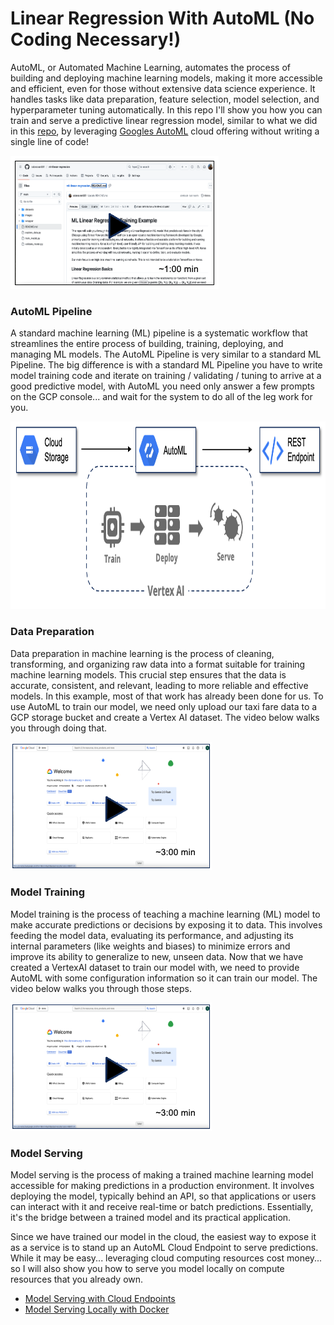 # Linear Regression With AutoML (No Coding Necessary!)
AutoML, or Automated Machine Learning, automates the process of building and deploying machine learning models, making it more accessible and efficient, even for those without extensive data science experience. It handles tasks like data preparation, feature selection, model selection, and hyperparameter tuning automatically. In this repo I'll show you how you can train and serve a predictive linear regression model, similar to what we did in this [repo](https://github.com/sdonovan001/ml-linear-regression/blob/main/README.md), by leveraging [Googles AutoML](https://cloud.google.com/automl?hl=en) cloud offering without writing a single line of code!

[![something is broken](/images/video1.png)](https://www.youtube.com/embed/7P9HQUvk2DA "Overview")

### AutoML Pipeline
A standard machine learning (ML) pipeline is a systematic workflow that streamlines the entire process of building, training, deploying, and managing ML models. The AutoML Pipeline is very similar to a standard ML Pipeline.  The big difference is with a standard ML Pipeline you have to write model training code and iterate on training / validating / tuning to arrive at a good predictive model, with AutoML you need only answer a few prompts on the GCP console... and wait for the system to do all of the leg work for you.

<img src="/images/auto-ml-pipeline.png" alt="On Nooo!" witdh="400" height="300">

### Data Preparation
Data preparation in machine learning is the process of cleaning, transforming, and organizing raw data into a format suitable for training machine learning models. This crucial step ensures that the data is accurate, consistent, and relevant, leading to more reliable and effective models. In this example, most of that work has already been done for us.  To use AutoML to train our model, we need only upload our taxi fare data to a GCP storage bucket and create a Vertex AI dataset.  The video below walks you through doing that.

[![something is broken](/images/video2.png)](https://www.youtube.com/embed/vCp4Ih029ds "Data Prep")

### Model Training
Model training is the process of teaching a machine learning (ML) model to make accurate predictions or decisions by exposing it to data. This involves feeding the model data, evaluating its performance, and adjusting its internal parameters (like weights and biases) to minimize errors and improve its ability to generalize to new, unseen data.  Now that we have created a VertexAI dataset to train our model with, we need to provide AutoML with some configuration information so it can train our model.  The video below walks you through those steps.

[![something is broken](/images/video2.png)](https://www.youtube.com/embed/6U-NFiU6f4A "Model Training")

### Model Serving
Model serving is the process of making a trained machine learning model accessible for making predictions in a production environment. It involves deploying the model, typically behind an API, so that applications or users can interact with it and receive real-time or batch predictions. Essentially, it's the bridge between a trained model and its practical application. 

Since we have trained our model in the cloud, the easiest way to expose it as a service is to stand up an AutoML Cloud Endpoint to serve predictions.  While it may be easy... leveraging cloud computing resources cost money... so I will also show you how to serve you model locally on compute resources that you already own.

* [Model Serving with Cloud Endpoints](/cloud-serving/README.md)
* [Model Serving Locally with Docker](/local-serving/README.md)
